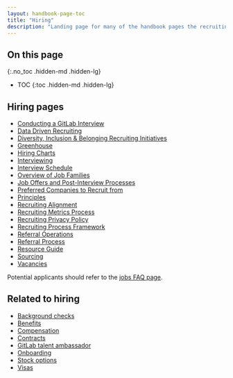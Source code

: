 ```yaml
---
layout: handbook-page-toc
title: "Hiring"
description: "Landing page for many of the handbook pages the recruiting team at GitLab uses."
---
```


## On this page
{:.no_toc .hidden-md .hidden-lg}

- TOC
{:toc .hidden-md .hidden-lg}

## Hiring pages

- [Conducting a GitLab Interview](/handbook/hiring/conducting-a-gitlab-interview/)
- [Data Driven Recruiting](/handbook/hiring/data-driven-recruiting)
- [Diversity, Inclusion & Belonging  Recruiting Initiatives](/handbook/hiring/d-&-i-recruiting-initiatives)
- [Greenhouse](/handbook/hiring/greenhouse/)
- [Hiring Charts](/handbook/hiring/charts/)
- [Interviewing](/handbook/hiring/interviewing/)
- [Interview Schedule](/handbook/hiring/interview-schedule)
- [Overview of Job Families](/handbook/hiring/job-families)
- [Job Offers and Post-Interview Processes](/handbook/hiring/offers/)
- [Preferred Companies to Recruit from](/handbook/hiring/preferred-companies/)
- [Principles](/handbook/hiring/principles/)
- [Recruiting Alignment](/handbook/hiring/recruiting-alignment/)
- [Recruiting Metrics Process](/handbook/hiring/metrics/)
- [Recruiting Privacy Policy](/handbook/hiring/recruitment-privacy-policy/)
- [Recruiting Process Framework](/handbook/hiring/recruiting-framework/)
- [Referral Operations](/handbook/hiring/referral-operations/)
- [Referral Process](/handbook/hiring/referral-process/)
- [Resource Guide](/handbook/hiring/resource-guide/)
- [Sourcing](/handbook/hiring/sourcing/)
- [Vacancies](/handbook/hiring/vacancies/)

Potential applicants should refer to the [jobs FAQ page](/jobs/faq/).

## Related to hiring

- [Background checks](/handbook/people-group/people-policy-directory/#background-checks)
- [Benefits](/handbook/total-rewards/benefits/)
- [Compensation](/handbook/total-rewards/compensation/)
- [Contracts](/handbook/contracts)
- [GitLab talent ambassador](/handbook/hiring/gitlab-ambassadors/)
- [Onboarding](/handbook/people-group/general-onboarding)
- [Stock options](/handbook/stock-options)
- [Visas](/handbook/people-group/visas/)
